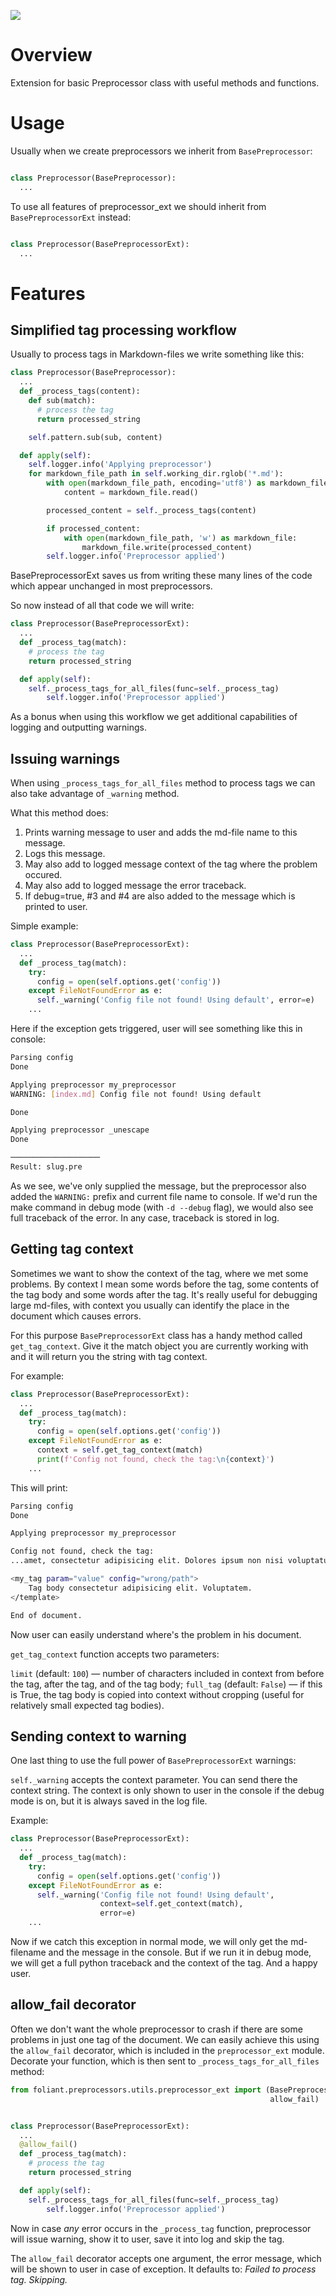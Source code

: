 ![](https://img.shields.io/pypi/v/foliantcontrib.utils.preprocessor_ext.svg)

# Overview

Extension for basic Preprocessor class with useful methods and functions.

# Usage

Usually when we create preprocessors we inherit from `BasePreprocessor`:

```python

class Preprocessor(BasePreprocessor):
  ...
```

To use all features of preprocessor_ext we should inherit from `BasePreprocessorExt` instead:

```python

class Preprocessor(BasePreprocessorExt):
  ...
```

# Features

## Simplified tag processing workflow

Usually to process tags in Markdown-files we write something like this:

```python
class Preprocessor(BasePreprocessor):
  ...
  def _process_tags(content):
    def sub(match):
      # process the tag
      return processed_string

    self.pattern.sub(sub, content)

  def apply(self):
    self.logger.info('Applying preprocessor')
    for markdown_file_path in self.working_dir.rglob('*.md'):
        with open(markdown_file_path, encoding='utf8') as markdown_file:
            content = markdown_file.read()

        processed_content = self._process_tags(content)

        if processed_content:
            with open(markdown_file_path, 'w') as markdown_file:
                markdown_file.write(processed_content)
        self.logger.info('Preprocessor applied')
```

BasePreprocessorExt saves us from writing these many lines of the code which appear unchanged in most preprocessors.

So now instead of all that code we will write:

```python
class Preprocessor(BasePreprocessorExt):
  ...
  def _process_tag(match):
    # process the tag
    return processed_string

  def apply(self):
    self._process_tags_for_all_files(func=self._process_tag)
        self.logger.info('Preprocessor applied')
```

As a bonus when using this workflow we get additional capabilities of logging and outputting warnings.

## Issuing warnings

When using `_process_tags_for_all_files` method to process tags we can also take advantage of `_warning` method.

What this method does:
1. Prints warning message to user and adds the md-file name to this message.
2. Logs this message.
3. May also add to logged message context of the tag where the problem occured.
4. May also add to logged message the error traceback.
5. If debug=true, #3 and #4 are also added to the message which is printed to user.

Simple example:

```python
class Preprocessor(BasePreprocessorExt):
  ...
  def _process_tag(match):
    try:
      config = open(self.options.get('config'))
    except FileNotFoundError as e:
      self._warning('Config file not found! Using default', error=e)
    ...
```

Here if the exception gets triggered, user will see something like this in console:

```bash
Parsing config
Done

Applying preprocessor my_preprocessor
WARNING: [index.md] Config file not found! Using default

Done

Applying preprocessor _unescape
Done

────────────────────
Result: slug.pre

```

As we see, we've only supplied the message, but the preprocessor also added the `WARNING:` prefix and current file name to console. If we'd run the make command in debug mode (with `-d --debug` flag), we would also see full traceback of the error. In any case, traceback is stored in log.

## Getting tag context

Sometimes we want to show the context of the tag, where we met some problems. By context I mean some words before the tag, some contents of the tag body and some words after the tag. It's really useful for debugging large md-files, with context you usually can identify the place in the document which causes errors.

For this purpose `BasePreprocessorExt` class has a handy method called `get_tag_context`. Give it the match object you are currently working with and it will return you the string with tag context.

For example:

```python
class Preprocessor(BasePreprocessorExt):
  ...
  def _process_tag(match):
    try:
      config = open(self.options.get('config'))
    except FileNotFoundError as e:
      context = self.get_tag_context(match)
      print(f'Config not found, check the tag:\n{context}')
    ...
```

This will print:

```bash
Parsing config
Done

Applying preprocessor my_preprocessor

Config not found, check the tag:
...amet, consectetur adipisicing elit. Dolores ipsum non nisi voluptatum alias.

<my_tag param="value" config="wrong/path">
    Tag body consectetur adipisicing elit. Voluptatem.
</template>

End of document.
```

Now user can easily understand where's the problem in his document.

`get_tag_context` function accepts two parameters:

`limit` (default: `100`) — number of characters included in context from before the tag, after the tag, and of the tag body;
`full_tag` (default: `False`) — if this is True, the tag body is copied into context without cropping (useful for relatively small expected tag bodies).

## Sending context to warning

One last thing to use the full power of `BasePreprocessorExt` warnings:

`self._warning` accepts the context parameter. You can send there the context string. The context is only shown to user in the console if the debug mode is on, but it is always saved in the log file.

Example:

```python
class Preprocessor(BasePreprocessorExt):
  ...
  def _process_tag(match):
    try:
      config = open(self.options.get('config'))
    except FileNotFoundError as e:
      self._warning('Config file not found! Using default',
                    context=self.get_context(match),
                    error=e)
    ...
```

Now if we catch this exception in normal mode, we will only get the md-filename and the message in the console. But if we run it in debug mode, we will get a full python traceback and the context of the tag. And a happy user.

## allow_fail decorator

Often we don't want the whole preprocessor to crash if there are some problems in just one tag of the document. We can easily achieve this using the `allow_fail` decorator, which is included in the `preprocessor_ext` module. Decorate your function, which is then sent to `_process_tags_for_all_files` method:

```python
from foliant.preprocessors.utils.preprocessor_ext import (BasePreprocessorExt,
                                                          allow_fail)


class Preprocessor(BasePreprocessorExt):
  ...
  @allow_fail()
  def _process_tag(match):
    # process the tag
    return processed_string

  def apply(self):
    self._process_tags_for_all_files(func=self._process_tag)
        self.logger.info('Preprocessor applied')
```

Now in case _any_ error occurs in the `_process_tag` function, preprocessor will issue warning, show it to user, save it into log and skip the tag.

The `allow_fail` decorator accepts one argument, the error message, which will be shown to user in case of exception. It defaults to: _Failed to process tag. Skipping._
